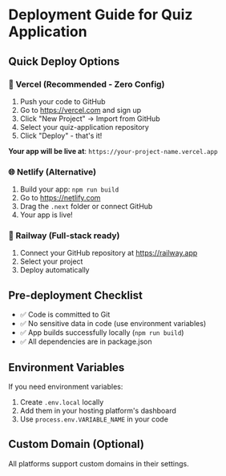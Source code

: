 # Deployment Guide for Quiz Application

## Quick Deploy Options

### 🚀 Vercel (Recommended - Zero Config)
1. Push your code to GitHub
2. Go to https://vercel.com and sign up
3. Click "New Project" → Import from GitHub
4. Select your quiz-application repository
5. Click "Deploy" - that's it!

**Your app will be live at**: `https://your-project-name.vercel.app`

### 🌐 Netlify (Alternative)
1. Build your app: `npm run build`
2. Go to https://netlify.com
3. Drag the `.next` folder or connect GitHub
4. Your app is live!

### 🚂 Railway (Full-stack ready)
1. Connect your GitHub repository at https://railway.app
2. Select your project
3. Deploy automatically

## Pre-deployment Checklist
- ✅ Code is committed to Git
- ✅ No sensitive data in code (use environment variables)
- ✅ App builds successfully locally (`npm run build`)
- ✅ All dependencies are in package.json

## Environment Variables
If you need environment variables:
1. Create `.env.local` locally
2. Add them in your hosting platform's dashboard
3. Use `process.env.VARIABLE_NAME` in your code

## Custom Domain (Optional)
All platforms support custom domains in their settings.
